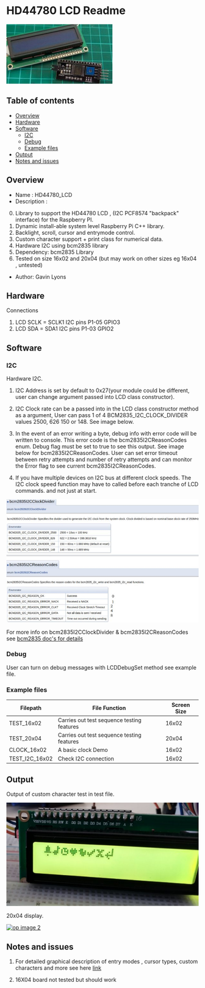# HD44780 LCD Readme


[![ lcd image](https://github.com/gavinlyonsrepo/pic_16F1619_projects/blob/master/images/LCDPCF.jpg)](https://github.com/gavinlyonsrepo/pic_16F1619_projects/blob/master/images/LCDPCF.jpg)

## Table of contents

  * [Overview](#overview)
  * [Hardware](#hardware)
  * [Software](#software)
	* [I2C](#i2c)
	* [Debug](#debug)
	* [Example files](#example-files)
  * [Output](#output)
  * [Notes and issues](#notes-and-issues)
 

## Overview

* Name : HD44780_LCD
* Description :

0. Library to support the HD44780 LCD , (I2C PCF8574 "backpack" interface) 
   for the Raspberry PI.
1. Dynamic install-able system level Raspberry Pi C++ library.
2. Backlight, scroll, cursor and entrymode control.
3. Custom character support + print class for numerical data.
4. Hardware I2C using bcm2835 library
5. Dependency: bcm2835 Library
6. Tested on size 16x02 and 20x04 (but may work on other sizes eg 16x04 , untested)

* Author: Gavin Lyons

## Hardware

Connections 

1. LCD SCLK = SCLK1 I2C pins P1-05 GPIO3
2. LCD SDA = SDA1 I2C pins P1-03 GPIO2

## Software 

### I2C

Hardware I2C.

1. I2C Address is set by default to 0x27(your module could be different, 
user can change argument passed into LCD class constructor).

2. I2C Clock rate can be a passed into in the LCD class constructor method as a argument, 
User can pass 1 of 4 BCM2835_I2C_CLOCK_DIVIDER values 2500, 626 150 or 148.
See image below.

3. In the event of an error writing a byte, debug info with error code will be written to console. 
This error code is the bcm2835I2CReasonCodes enum. Debug flag must be set to true to see this output.
See image below for  bcm2835I2CReasonCodes. User can set error timeout between retry attempts and number of retry attempts 
and can monitor the Error flag to see current bcm2835I2CReasonCodes.

4. If you have multiple devices on I2C bus at different clock speeds.
The I2C clock speed function may have to called before each tranche of LCD commands.
and not just at start. 

[![ bcm image](https://github.com/gavinlyonsrepo/SSD1306_OLED_RPI/blob/main/extras/image/bcm.jpg)](https://github.com/gavinlyonsrepo/SSD1306_OLED_RPI/blob/main/extras/image/bcm.jpg)

For more info on bcm2835I2CClockDivider & bcm2835I2CReasonCodes see [bcm2835 doc's for details](http://www.airspayce.com/mikem/bcm2835/group__constants.html)

### Debug

User can turn on debug messages with LCDDebugSet method see example file.

### Example files

| Filepath | File Function | Screen Size |
| ---- | ---- | ---- | 
| TEST_16x02 | Carries out test sequence testing features | 16x02 |
| TEST_20x04 | Carries out test sequence testing features | 20x04 |
| CLOCK_16x02 | A basic clock Demo | 16x02 |
| TEST_I2C_16x02 | Check I2C connection | 16x02 |

## Output

Output  of custom character test in test file.

[![ op image ](https://github.com/gavinlyonsrepo/HD44780_LCD_RPI/blob/main/extras/image/custom_output.jpg)](https://github.com/gavinlyonsrepo/HD44780_LCD_RPI/blob/main/extras/image/custom_output.jpg)

20x04 display. 

[![ op image 2 ](https://github.com/gavinlyonsrepo/HD44780_LCD_PCF8574/blob/main/extras/image/2004.jpg)](https://github.com/gavinlyonsrepo/HD44780_LCD_PCF8574/blob/main/extras/image/2004.jpg)

## Notes and issues

1. For detailed graphical description of entry modes , cursor types, custom characters 
and more see here [link](http://dinceraydin.com/lcd/commands.htm)

2. 16X04 board not tested but should work

